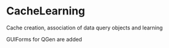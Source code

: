 # CacheLearning
Cache creation, association of data query objects and learning

GUIForms for QGen are added
